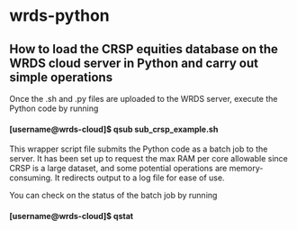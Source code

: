 # wrds-python
## How to load the CRSP equities database on the WRDS cloud server in Python and carry out simple operations

Once the .sh and .py files are uploaded to the WRDS server, execute the Python code by running

#### [username@wrds-cloud]$ qsub sub_crsp_example.sh

This wrapper script file submits the Python code as a batch job to the server. It has been set up to request the max RAM per core allowable since CRSP is a large dataset, and some potential operations are memory-consuming. It redirects output to a log file for ease of use.

You can check on the status of the batch job by running

#### [username@wrds-cloud]$ qstat
